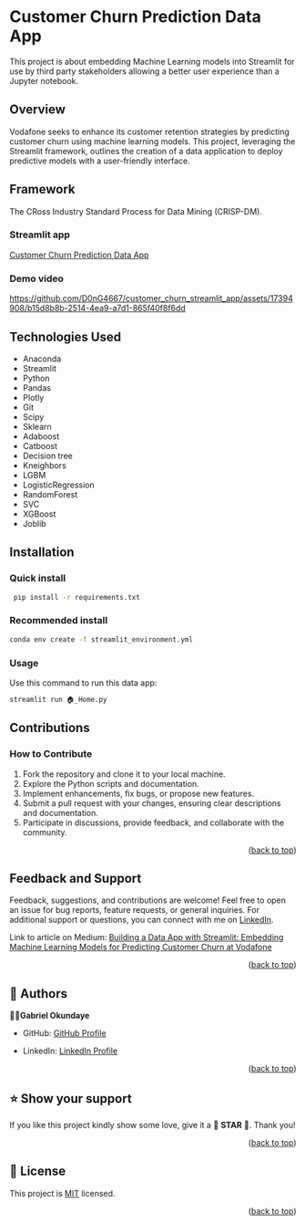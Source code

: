 <a name="readme-top"></a>

# Customer Churn Prediction Data App

This project is about embedding Machine Learning models into Streamlit for use by third party stakeholders allowing a better user experience than a Jupyter notebook.

## Overview

Vodafone seeks to enhance its customer retention strategies by predicting customer churn using machine learning models. This project, leveraging the Streamlit framework, outlines the creation of a data application to deploy predictive models with a user-friendly interface.

## Framework

The CRoss Industry Standard Process for Data Mining (CRISP-DM).

### Streamlit app

[Customer Churn Prediction Data App](https://vodafone.gabcares.xyz/)

### Demo video

https://github.com/D0nG4667/customer_churn_streamlit_app/assets/17394908/b15d8b8b-2514-4ea9-a7d1-865f40f8f6dd


## Technologies Used

- Anaconda
- Streamlit
- Python
- Pandas
- Plotly
- Git
- Scipy
- Sklearn
- Adaboost
- Catboost
- Decision tree
- Kneighbors
- LGBM
- LogisticRegression
- RandomForest
- SVC
- XGBoost
- Joblib

## Installation

### Quick install

```bash
 pip install -r requirements.txt
```

### Recommended install

```bash
conda env create -f streamlit_environment.yml
```

### Usage

Use this command to run this data app:

```sh
streamlit run 🏠_Home.py

```


## Contributions

### How to Contribute

1. Fork the repository and clone it to your local machine.
2. Explore the Python scripts and documentation.
3. Implement enhancements, fix bugs, or propose new features.
4. Submit a pull request with your changes, ensuring clear descriptions and documentation.
5. Participate in discussions, provide feedback, and collaborate with the community.

<p align="right">(<a href="#readme-top">back to top</a>)</p>

## Feedback and Support

Feedback, suggestions, and contributions are welcome! Feel free to open an issue for bug reports, feature requests, or general inquiries. For additional support or questions, you can connect with me on [LinkedIn](https://www.linkedin.com/in/dr-gabriel-okundaye).

Link to article on Medium: [Building a Data App with Streamlit: Embedding Machine Learning Models for Predicting Customer Churn at Vodafone](https://medium.com/@gabriel007okuns/building-a-data-app-with-streamlit-embedding-machine-learning-models-for-predicting-customer-churn-e2ec789d5cc2)

<p align="right">(<a href="#readme-top">back to top</a>)</p>

## 👥 Authors <a name="authors"></a>

🕺🏻**Gabriel Okundaye**

- GitHub: [GitHub Profile](https://github.com/D0nG4667)

- LinkedIn: [LinkedIn Profile](https://www.linkedin.com/in/dr-gabriel-okundaye)

<p align="right">(<a href="#readme-top">back to top</a>)</p>

## ⭐️ Show your support <a name="support"></a>

If you like this project kindly show some love, give it a 🌟 **STAR** 🌟. Thank you!

<p align="right">(<a href="#readme-top">back to top</a>)</p>

## 📝 License <a name="license"></a>

This project is [MIT](/LICENSE) licensed.

<p align="right">(<a href="#readme-top">back to top</a>)</p>
